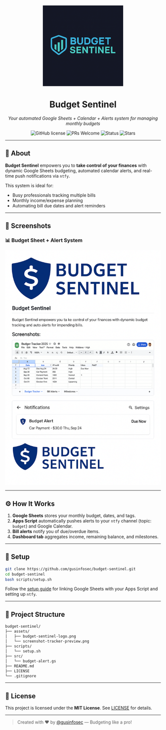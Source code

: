 <p align="center">
  <img src="assets/budget-sentinel-logo.png" width="260" alt="Budget Sentinel Logo" />
</p>

<h1 align="center">Budget Sentinel</h1>
<p align="center"><em>Your automated Google Sheets + Calendar + Alerts system for managing monthly budgets</em></p>

<p align="center">
  <img alt="GitHub license" src="https://img.shields.io/github/license/gusinfosec/budget-sentinel">
  <img alt="PRs Welcome" src="https://img.shields.io/badge/PRs-welcome-brightgreen.svg">
  <img alt="Status" src="https://img.shields.io/badge/status-active-success">
  <img alt="Stars" src="https://img.shields.io/github/stars/gusinfosec/budget-sentinel?style=social">
</p>

---

## 🧾 About

**Budget Sentinel** empowers you to **take control of your finances** with dynamic Google Sheets budgeting, automated calendar alerts, and real-time push notifications via `ntfy`.

This system is ideal for:
- Busy professionals tracking multiple bills
- Monthly income/expense planning
- Automating bill due dates and alert reminders

---

## 📸 Screenshots

### 📊 Budget Sheet + Alert System

<p align="center">
  <img src="assets/screenshot-tracker-preview.png" width="720" alt="Budget Tracker Google Sheets + NTFY" />
</p>

---

## ⚙️ How It Works

1. **Google Sheets** stores your monthly budget, dates, and tags.
2. **Apps Script** automatically pushes alerts to your `ntfy` channel (topic: `budget`) and Google Calendar.
3. **Bill alerts** notify you of due/overdue items.
4. **Dashboard tab** aggregates income, remaining balance, and milestones.

---

## 🚀 Setup

```bash
git clone https://github.com/gusinfosec/budget-sentinel.git
cd budget-sentinel
bash scripts/setup.sh
```

Follow the [setup guide](https://github.com/gusinfosec/budget-sentinel#-setup) for linking Google Sheets with your Apps Script and setting up `ntfy`.

---

## 📂 Project Structure

```
budget-sentinel/
├── assets/
│   ├── budget-sentinel-logo.png
│   └── screenshot-tracker-preview.png
├── scripts/
│   └── setup.sh
├── src/
│   └── budget-alert.gs
├── README.md
├── LICENSE
└── .gitignore
```

---

## 📜 License

This project is licensed under the **MIT License**. See [LICENSE](LICENSE) for details.

---

> Created with ❤️ by [@gusinfosec](https://github.com/gusinfosec) — Budgeting like a pro!

